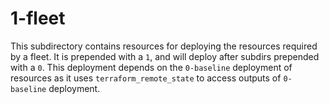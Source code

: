 # 1-fleet

This subdirectory contains resources for deploying the resources required by a fleet. It is prepended with a `1`, and
will deploy after subdirs prepended with a `0`. This deployment depends on the `0-baseline` deployment of resources as
it uses `terraform_remote_state` to access outputs of `0-baseline` deployment.
